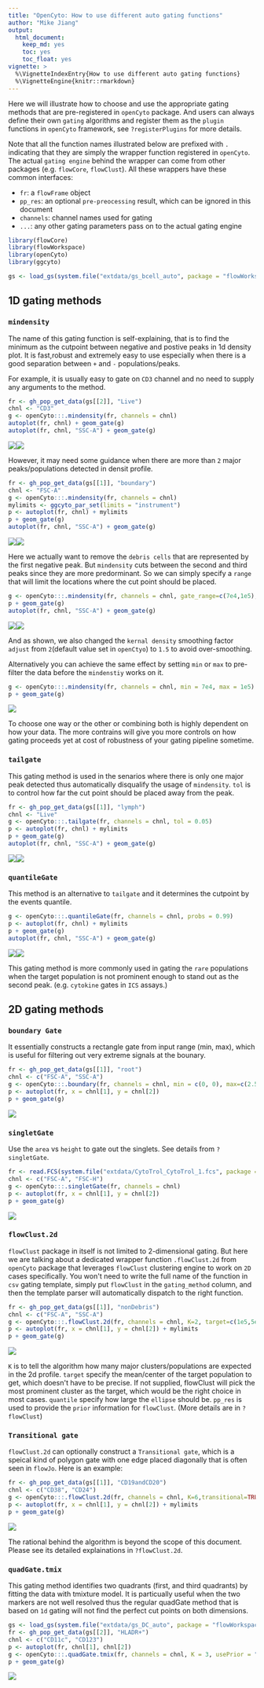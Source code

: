 ```yaml
---
title: "OpenCyto: How to use different auto gating functions"
author: "Mike Jiang"
output: 
  html_document: 
    keep_md: yes
    toc: yes
    toc_float: yes
vignette: >    
  %\VignetteIndexEntry{How to use different auto gating functions}    
  %\VignetteEngine{knitr::rmarkdown}
---
```





Here we will illustrate how to choose and use the appropriate gating methods that are pre-registered in `openCyto` package. And users can always define their own `gating` algorithms and register them as the `plugin` functions in `openCyto` framework, see `?registerPlugins` for more details.

Note that all the function names illustrated below are prefixed with `.` indicating that they are simply the wrapper function registered in `openCyto`. The actual `gating engine` behind the wrapper can come from other packages (e.g. `flowCore`, `flowClust`). 
All these wrappers have these common interfaces:
* `fr`: a `flowFrame` object
* `pp_res`: an optional `pre-preocessing` result, which can be ignored in this document
* `channels`: channel names used for gating
* `...`: any other gating parameters pass on to the actual gating engine


```r
library(flowCore)
library(flowWorkspace)
library(openCyto)
library(ggcyto)

gs <- load_gs(system.file("extdata/gs_bcell_auto", package = "flowWorkspaceData"))
```
## 1D gating methods
### `mindensity`
The name of this gating function is self-explaining, that is to find the minimum as the cutpoint between negative and postive peaks in 1d density plot. It is fast,robust and extremely easy to use especially when there is a good separation between `+` and `-` populations/peaks.

For example, it is usually easy to gate on `CD3` channel and no need to supply any arguments to the method.


```r
fr <- gh_pop_get_data(gs[[2]], "Live")
chnl <- "CD3"
g <- openCyto:::.mindensity(fr, channels = chnl)
autoplot(fr, chnl) + geom_gate(g)
autoplot(fr, chnl, "SSC-A") + geom_gate(g)
```

![](HowToAutoGating_files/figure-html/unnamed-chunk-3-1.svg)![](HowToAutoGating_files/figure-html/unnamed-chunk-3-2.svg)

However, it may need some guidance when there are more than `2` major peaks/populations detected in densit profile.

```r
fr <- gh_pop_get_data(gs[[1]], "boundary")
chnl <- "FSC-A"
g <- openCyto:::.mindensity(fr, channels = chnl)
mylimits <- ggcyto_par_set(limits = "instrument")
p <- autoplot(fr, chnl) + mylimits
p + geom_gate(g)
autoplot(fr, chnl, "SSC-A") + geom_gate(g)
```

![](HowToAutoGating_files/figure-html/unnamed-chunk-4-1.svg)![](HowToAutoGating_files/figure-html/unnamed-chunk-4-2.svg)

Here we actually want to remove the `debris cells` that are represented by the first negative peak. But `mindensity` cuts between the second and third peaks since they are more predorminant. So we can simply specify a `range` that will limit the locations where the cut point should be placed. 

```r
g <- openCyto:::.mindensity(fr, channels = chnl, gate_range=c(7e4,1e5), adjust = 1.5)
p + geom_gate(g)
autoplot(fr, chnl, "SSC-A") + geom_gate(g)
```

![](HowToAutoGating_files/figure-html/unnamed-chunk-5-1.svg)![](HowToAutoGating_files/figure-html/unnamed-chunk-5-2.svg)

And as shown, we also changed the `kernal density`  smoothing factor `adjust` from  `2`(default value set in `openCtyo`) to `1.5` to avoid over-smoothing.

Alternatively you can achieve the same effect by setting `min` or `max` to pre-filter the data before the `mindenstiy` works on it.

```r
g <- openCyto:::.mindensity(fr, channels = chnl, min = 7e4, max = 1e5)
p + geom_gate(g)
```

![](HowToAutoGating_files/figure-html/unnamed-chunk-6-1.svg)<!-- -->

To choose one way or the other or combining both is highly dependent on how your data. The more contrains will give you more controls on how gating proceeds yet at cost of robustness of your gating pipeline sometime.


### `tailgate`
This gating method is used in the senarios where there is only one major peak detected thus automatically disqualify the usage of `mindensity`. `tol` is to control how far the cut point should be placed away from the peak. 


```r
fr <- gh_pop_get_data(gs[[1]], "lymph")
chnl <- "Live"
g <- openCyto:::.tailgate(fr, channels = chnl, tol = 0.05)
p <- autoplot(fr, chnl) + mylimits
p + geom_gate(g)
autoplot(fr, chnl, "SSC-A") + geom_gate(g)
```

![](HowToAutoGating_files/figure-html/unnamed-chunk-7-1.svg)![](HowToAutoGating_files/figure-html/unnamed-chunk-7-2.svg)

### `quantileGate`
This method is an alternative to `tailgate` and it determines the cutpoint by the events quantile.

```r
g <- openCyto:::.quantileGate(fr, channels = chnl, probs = 0.99)
p <- autoplot(fr, chnl) + mylimits
p + geom_gate(g)
autoplot(fr, chnl, "SSC-A") + geom_gate(g)
```

![](HowToAutoGating_files/figure-html/unnamed-chunk-8-1.svg)![](HowToAutoGating_files/figure-html/unnamed-chunk-8-2.svg)

This gating method is more commonly used in gating the `rare` populations when the target population is not prominent enough to stand out as the second peak. (e.g. `cytokine` gates in `ICS` assays.)

## 2D gating methods
### `boundary Gate`
It essentially constructs a rectangle gate from input range (min, max), which is useful for filtering out very extreme signals at the bounary.


```r
fr <- gh_pop_get_data(gs[[1]], "root")
chnl <- c("FSC-A", "SSC-A")
g <- openCyto:::.boundary(fr, channels = chnl, min = c(0, 0), max=c(2.5e5,2.5e5))
p <- autoplot(fr, x = chnl[1], y = chnl[2])
p + geom_gate(g)
```

![](HowToAutoGating_files/figure-html/unnamed-chunk-9-1.svg)<!-- -->

### `singletGate`
Use the `area` vs `height` to gate out the singlets. See details from `?singletGate`.

```r
fr <- read.FCS(system.file("extdata/CytoTrol_CytoTrol_1.fcs", package = "flowWorkspaceData"))
chnl <- c("FSC-A", "FSC-H")
g <- openCyto:::.singletGate(fr, channels = chnl)
p <- autoplot(fr, x = chnl[1], y = chnl[2])
p + geom_gate(g)
```

![](HowToAutoGating_files/figure-html/unnamed-chunk-10-1.svg)<!-- -->

### `flowClust.2d`
`flowClust` package in itself is not limited to 2-dimensional gating. But here we are talking about a dedicated wrapper function `.flowClust.2d` from `openCyto` package that leverages `flowClust` clustering engine to work on `2D` cases specifically. You won't need to write the full name of the function in `csv` gating template, simply put `flowClust` in the `gating_method` column, and then the template parser will automatically dispatch to the right function.


```r
fr <- gh_pop_get_data(gs[[1]], "nonDebris")
chnl <- c("FSC-A", "SSC-A")
g <- openCyto:::.flowClust.2d(fr, channels = chnl, K=2, target=c(1e5,5e4), quantile=0.95)
p <- autoplot(fr, x = chnl[1], y = chnl[2]) + mylimits
p + geom_gate(g)
```

![](HowToAutoGating_files/figure-html/unnamed-chunk-11-1.svg)<!-- -->

`K` is to tell the algorithm how many major clusters/populations are expected in the 2d profile. `target` specify the mean/center of the target population to get, which doesn't have to be precise. If not supplied, flowClust will pick the most prominent cluster as the target, which would be the right choice in most cases.
`quantile` specify how large the `ellipse` should be. `pp_res` is used to provide the `prior` information for `flowClust`. (More details are in `?flowClust`)


### `Transitional gate`
`flowClust.2d` can optionally construct a `Transitional gate`, which is a speical kind of polygon gate with one edge placed diagonally that is often seen in `flowJo`. Here is an example:

```r
fr <- gh_pop_get_data(gs[[1]], "CD19andCD20")
chnl <- c("CD38", "CD24")
g <- openCyto:::.flowClust.2d(fr, channels = chnl, K=6,transitional=TRUE,target=c(3.5e3,3.5e3), quantile=0.95,translation=0.15, pp_res = NULL)
p <- autoplot(fr, x = chnl[1], y = chnl[2]) + mylimits
p + geom_gate(g)
```

![](HowToAutoGating_files/figure-html/unnamed-chunk-12-1.svg)<!-- -->

The rational behind the algorithm is beyond the scope of this document. Please see its detailed explainations in `?flowClust.2d`.

### `quadGate.tmix`
This gating method identifies two quadrants (first, and third quadrants) by fitting the data with tmixture model.
It is particually useful when the two markers are not well resolved thus the regular quadGate method
that is based on `1d` gating will not find the perfect cut points on both dimensions.

```r
gs <- load_gs(system.file("extdata/gs_DC_auto", package = "flowWorkspaceData"))
fr <- gh_pop_get_data(gs[[2]], "HLADR+")
chnl <- c("CD11c", "CD123")
p <- autoplot(fr, chnl[1], chnl[2])
g <- openCyto:::.quadGate.tmix(fr, channels = chnl, K = 3, usePrior = "no")
p + geom_gate(g)
```

![](HowToAutoGating_files/figure-html/unnamed-chunk-13-1.svg)<!-- -->

